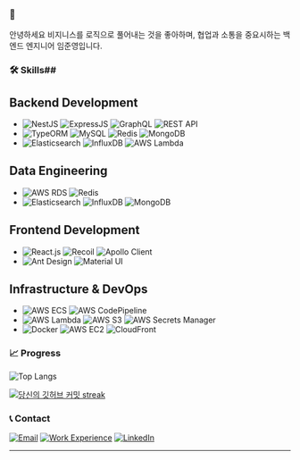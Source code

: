### 👋
안녕하세요 비지니스를 로직으로 풀어내는 것을 좋아하며, 협업과 소통을 중요시하는 백엔드 엔지니어 임준영입니다.

### 🛠 Skills## 

## **Backend Development**
- ![NestJS](https://img.shields.io/badge/-NestJS-E0234E?style=flat-square&logo=nestjs&logoColor=white) ![ExpressJS](https://img.shields.io/badge/-ExpressJS-000000?style=flat-square&logo=express&logoColor=white) ![GraphQL](https://img.shields.io/badge/-GraphQL-E10098?style=flat-square&logo=graphql&logoColor=white) ![REST API](https://img.shields.io/badge/-REST_API-02569B?style=flat-square&logo=api&logoColor=white)
- ![TypeORM](https://img.shields.io/badge/-TypeORM-FE2E2E?style=flat-square&logo=typeorm&logoColor=white) ![MySQL](https://img.shields.io/badge/-MySQL-4479A1?style=flat-square&logo=mysql&logoColor=white) ![Redis](https://img.shields.io/badge/-Redis-DC382D?style=flat-square&logo=redis&logoColor=white) ![MongoDB](https://img.shields.io/badge/-MongoDB-47A248?style=flat-square&logo=mongodb&logoColor=white)
- ![Elasticsearch](https://img.shields.io/badge/-Elasticsearch-005571?style=flat-square&logo=elasticsearch&logoColor=white) ![InfluxDB](https://img.shields.io/badge/-InfluxDB-22ADF6?style=flat-square&logo=influxdb&logoColor=white) ![AWS Lambda](https://img.shields.io/badge/-AWS_Lambda-FF9900?style=flat-square&logo=amazon-aws&logoColor=white)

## **Data Engineering**
- ![AWS RDS](https://img.shields.io/badge/-AWS_RDS-527FFF?style=flat-square&logo=amazon-aws&logoColor=white) ![Redis](https://img.shields.io/badge/-Redis-DC382D?style=flat-square&logo=redis&logoColor=white)
- ![Elasticsearch](https://img.shields.io/badge/-Elasticsearch-005571?style=flat-square&logo=elasticsearch&logoColor=white) ![InfluxDB](https://img.shields.io/badge/-InfluxDB-22ADF6?style=flat-square&logo=influxdb&logoColor=white) ![MongoDB](https://img.shields.io/badge/-MongoDB-47A248?style=flat-square&logo=mongodb&logoColor=white)

## **Frontend Development**
- ![React.js](https://img.shields.io/badge/-React.js-61DAFB?style=flat-square&logo=react&logoColor=black) ![Recoil](https://img.shields.io/badge/-Recoil-007FFF?style=flat-square&logo=recoil&logoColor=white) ![Apollo Client](https://img.shields.io/badge/-Apollo_Client-311C87?style=flat-square&logo=apollo-graphql&logoColor=white)
- ![Ant Design](https://img.shields.io/badge/-Ant_Design-0170FE?style=flat-square&logo=ant-design&logoColor=white) ![Material UI](https://img.shields.io/badge/-Material_UI-0081CB?style=flat-square&logo=mui&logoColor=white)

## **Infrastructure & DevOps**
- ![AWS ECS](https://img.shields.io/badge/-AWS_ECS-569A31?style=flat-square&logo=amazon-aws&logoColor=white) ![AWS CodePipeline](https://img.shields.io/badge/-AWS_CodePipeline-3FC1C9?style=flat-square&logo=amazon-aws&logoColor=white)
- ![AWS Lambda](https://img.shields.io/badge/-AWS_Lambda-FF9900?style=flat-square&logo=amazon-aws&logoColor=white) ![AWS S3](https://img.shields.io/badge/-AWS_S3-569A31?style=flat-square&logo=amazon-aws&logoColor=white) ![AWS Secrets Manager](https://img.shields.io/badge/-AWS_Secrets_Manager-5D6874?style=flat-square&logo=amazon-aws&logoColor=white)
- ![Docker](https://img.shields.io/badge/-Docker-2496ED?style=flat-square&logo=docker&logoColor=white) ![AWS EC2](https://img.shields.io/badge/-AWS_EC2-FF9900?style=flat-square&logo=amazon-aws&logoColor=white) ![CloudFront](https://img.shields.io/badge/-CloudFront-8F62A3?style=flat-square&logo=amazon-aws&logoColor=white)




### 📈 Progress


![Top Langs](https://github-readme-stats.vercel.app/api/top-langs/?username=nurja1218&theme=dark&layout=compact)

[![당신의 깃허브 커밋 streak](https://github-readme-streak-stats.herokuapp.com/?user=nurja1218&theme=dark)](https://git.io/streak-stats)


### 📞 Contact

[![Email](https://img.shields.io/badge/Email-nurja1218%40gmail.com-brightgreen?style=flat-square&logo=gmail&logoColor=white)](mailto:nurja1218@gmail.com)
[![Work Experience](https://img.shields.io/badge/Work_Experience-Notion-blue?style=flat-square&logo=notion&logoColor=white)](https://languid-cashew-36d.notion.site/Work-Experience-6bdcfa3af4064ce09624ac16625a5a3e?pvs=4)
[![LinkedIn](https://img.shields.io/badge/LinkedIn-Junyoung_Lim-blue?style=flat-square&logo=linkedin&logoColor=white)](https://linkedin.com/in/junyoung-lim)

---
